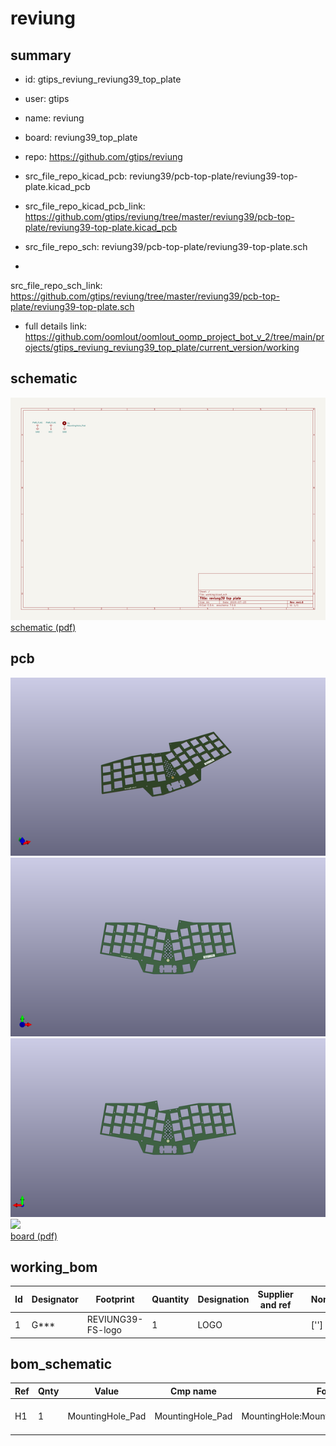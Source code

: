 # reviung
 
## summary 
* id: gtips_reviung_reviung39_top_plate
* user: gtips
* name: reviung
* board: reviung39_top_plate
* repo: https://github.com/gtips/reviung
* src_file_repo_kicad_pcb: reviung39/pcb-top-plate/reviung39-top-plate.kicad_pcb
* src_file_repo_kicad_pcb_link: https://github.com/gtips/reviung/tree/master/reviung39/pcb-top-plate/reviung39-top-plate.kicad_pcb


* src_file_repo_sch: reviung39/pcb-top-plate/reviung39-top-plate.sch
*
 src_file_repo_sch_link: https://github.com/gtips/reviung/tree/master/reviung39/pcb-top-plate/reviung39-top-plate.sch
* full details link: https://github.com/oomlout/oomlout_oomp_project_bot_v_2/tree/main/projects/gtips_reviung_reviung39_top_plate/current_version/working  

## schematic  
![](working_schematic_600.png)  
[schematic (pdf)](working_schematic.pdf)  

## pcb  
![](working_3d_600.png) 
![](working_3d_front_600.png)  
![](working_3d_back_600.png)  
![](working_600.png)  
[board (pdf)](working.pdf)  

## working_bom
| Id | Designator | Footprint | Quantity | Designation | Supplier and ref |  | None | 
| --- | --- | --- | --- | --- | --- | --- | --- | 
| 1 | G*** | REVIUNG39-FS-logo | 1 | LOGO |  |  | [''] | 


## bom_schematic
| Ref | Qnty | Value | Cmp name | Footprint | Description | Vendor | DNP | 
| --- | --- | --- | --- | --- | --- | --- | --- | 
| H1 | 1 | MountingHole_Pad | MountingHole_Pad | MountingHole:MountingHole_2.2mm_M2_Pad | Mounting Hole with connection |  |  | 



